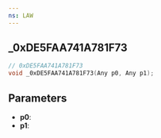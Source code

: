 ```yaml
---
ns: LAW
---
```

## _0xDE5FAA741A781F73

```c
// 0xDE5FAA741A781F73
void _0xDE5FAA741A781F73(Any p0, Any p1);
```

## Parameters
* **p0**:
* **p1**:
